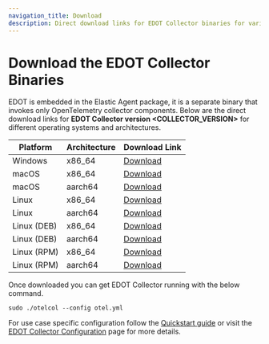 ```yaml
---
navigation_title: Download
description: Direct download links for EDOT Collector binaries for various operating systems and architectures.
---
```


# Download the EDOT Collector Binaries

EDOT is embedded in the Elastic Agent package, it is a separate binary that invokes only OpenTelemetry collector components.
Below are the direct download links for **EDOT Collector version <COLLECTOR_VERSION>** for different operating systems and architectures.

| Platform      | Architecture | Download Link |
|--------------|--------------|---------------|
| Windows      | x86_64       | [Download](https://artifacts.elastic.co/downloads/beats/elastic-agent/elastic-agent-<COLLECTOR_VERSION>-windows-x86_64.zip) |
| macOS        | x86_64       | [Download](https://artifacts.elastic.co/downloads/beats/elastic-agent/elastic-agent-<COLLECTOR_VERSION>-darwin-x86_64.tar.gz) |
| macOS        | aarch64      | [Download](https://artifacts.elastic.co/downloads/beats/elastic-agent/elastic-agent-<COLLECTOR_VERSION>-darwin-aarch64.tar.gz) |
| Linux        | x86_64       | [Download](https://artifacts.elastic.co/downloads/beats/elastic-agent/elastic-agent-<COLLECTOR_VERSION>-linux-x86_64.tar.gz) |
| Linux        | aarch64      | [Download](https://artifacts.elastic.co/downloads/beats/elastic-agent/elastic-agent-<COLLECTOR_VERSION>-linux-arm64.tar.gz) |
| Linux (DEB)  | x86_64       | [Download](https://artifacts.elastic.co/downloads/beats/elastic-agent/elastic-agent-<COLLECTOR_VERSION>-amd64.deb) |
| Linux (DEB)  | aarch64      | [Download](https://artifacts.elastic.co/downloads/beats/elastic-agent/elastic-agent-<COLLECTOR_VERSION>-arm64.deb) |
| Linux (RPM)  | x86_64       | [Download](https://artifacts.elastic.co/downloads/beats/elastic-agent/elastic-agent-<COLLECTOR_VERSION>-x86_64.rpm) |
| Linux (RPM)  | aarch64      | [Download](https://artifacts.elastic.co/downloads/beats/elastic-agent/elastic-agent-<COLLECTOR_VERSION>-aarch64.rpm) |

Once downloaded you can get EDOT Collector running with the below command.
```
sudo ./otelcol --config otel.yml
```

For use case specific configuration follow the [Quickstart guide](../quickstart) or visit the [EDOT Collector Configuration](./config/index) page for more details.